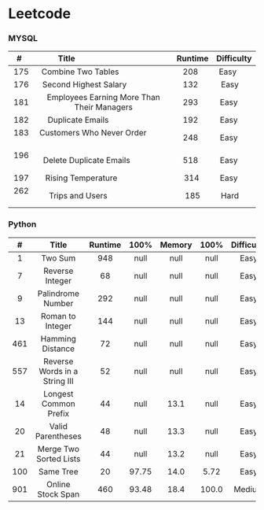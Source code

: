 # Leetcode

### MYSQL ###
|#    |Title                                     |Runtime|Difficulty|
|:---:|:----------------------------------------:|:-----:|:--------:|
|175  |Combine Two Tables                        |208    |Easy      |
|176  |Second Highest Salary                     |132    |Easy      |
|181  |Employees Earning More Than Their Managers|293    |Easy      |
|182  |Duplicate Emails                          |192    |Easy      |
|183  |Customers Who Never Order                 |248    |Easy      |
|196  |Delete Duplicate Emails                   |518    |Easy      |
|197  |Rising Temperature                        |314    |Easy      |
|262  |Trips and Users                           |185    |Hard      |

### Python ###
|#    |Title                           |Runtime|100% |Memory|100% |Difficulty|
|:---:|:------------------------------:|:-----:|:---:|:---: |:---:|:--------:|
|1    |Two Sum                         |948    |null |null  |null |Easy      |
|7    |Reverse Integer                 |68     |null |null  |null |Easy      |
|9    |Palindrome Number               |292    |null |null  |null |Easy      |
|13   |Roman to Integer                |144    |null |null  |null |Easy      |
|461  |Hamming Distance                |72     |null |null  |null |Easy      |
|557  |Reverse Words in a String III   |52     |null |null  |null |Easy      |
|14   |Longest Common Prefix           |44     |null |13.1  |null |Easy      |
|20   |Valid Parentheses               |48     |null |13.3  |null |Easy      |
|21   |Merge Two Sorted Lists          |44     |null |13.2  |null |Easy      |
|100  |Same Tree                       |20     |97.75|14.0  | 5.72|Easy      |
|901  |Online Stock Span               |460    |93.48|18.4  |100.0|Medium    |
